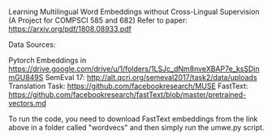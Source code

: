 Learning Multilingual Word Embeddings without Cross-Lingual Supervision
(A Project for COMPSCI 585 and 682)
Refer to paper: https://arxiv.org/pdf/1808.08933.pdf

Data Sources:

Pytorch Embeddings in https://drive.google.com/drive/u/1/folders/1LSJc_dNm8nveXBAP7e_ksSDjnmGU849S
SemEval 17: http://alt.qcri.org/semeval2017/task2/data/uploads
Translation Task: https://github.com/facebookresearch/MUSE
FastText: https://github.com/facebookresearch/fastText/blob/master/pretrained-vectors.md

To run the code, you need to download FastText embeddings from the link above in a folder called "wordvecs" and then simply run the umwe.py script.

